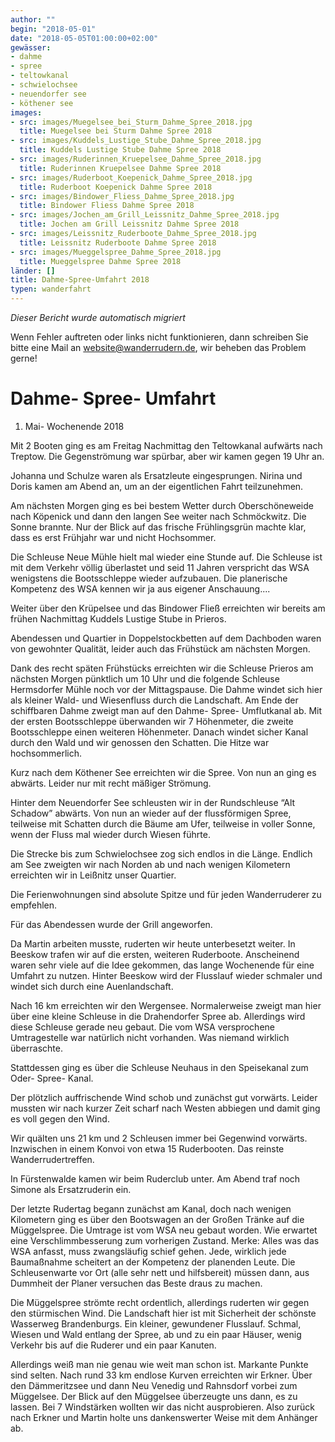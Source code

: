 ```yaml
---
author: ""
begin: "2018-05-01"
date: "2018-05-05T01:00:00+02:00"
gewässer:
- dahme
- spree
- teltowkanal
- schwielochsee
- neuendorfer see
- köthener see
images:
- src: images/Muegelsee_bei_Sturm_Dahme_Spree_2018.jpg
  title: Muegelsee bei Sturm Dahme Spree 2018
- src: images/Kuddels_Lustige_Stube_Dahme_Spree_2018.jpg
  title: Kuddels Lustige Stube Dahme Spree 2018
- src: images/Ruderinnen_Kruepelsee_Dahme_Spree_2018.jpg
  title: Ruderinnen Kruepelsee Dahme Spree 2018
- src: images/Ruderboot_Koepenick_Dahme_Spree_2018.jpg
  title: Ruderboot Koepenick Dahme Spree 2018
- src: images/Bindower_Fliess_Dahme_Spree_2018.jpg
  title: Bindower Fliess Dahme Spree 2018
- src: images/Jochen_am_Grill_Leissnitz_Dahme_Spree_2018.jpg
  title: Jochen am Grill Leissnitz Dahme Spree 2018
- src: images/Leissnitz_Ruderboote_Dahme_Spree_2018.jpg
  title: Leissnitz Ruderboote Dahme Spree 2018
- src: images/Mueggelspree_Dahme_Spree_2018.jpg
  title: Mueggelspree Dahme Spree 2018
länder: []
title: Dahme-Spree-Umfahrt 2018
typen: wanderfahrt
---
```



*Dieser Bericht wurde automatisch migriert*

Wenn Fehler auftreten oder links nicht funktionieren, dann schreiben Sie bitte eine Mail an website@wanderrudern.de, wir beheben das Problem gerne!



# Dahme- Spree- Umfahrt


1. Mai- Wochenende 2018

Mit 2 Booten ging es am Freitag Nachmittag den Teltowkanal aufwärts nach Treptow. Die Gegenströmung war spürbar, aber wir kamen gegen 19 Uhr an.

Johanna und Schulze waren als Ersatzleute eingesprungen. Nirina und Doris kamen am Abend an, um an der eigentlichen Fahrt teilzunehmen.

Am nächsten Morgen ging es bei bestem Wetter durch Oberschöneweide nach Köpenick und dann den langen See weiter nach Schmöckwitz. Die Sonne brannte. Nur der Blick auf das frische Frühlingsgrün machte klar, dass es erst Frühjahr war und nicht Hochsommer.

Die Schleuse Neue Mühle hielt mal wieder eine Stunde auf. Die Schleuse ist mit dem Verkehr völlig überlastet und seid 11 Jahren verspricht das WSA wenigstens die Bootsschleppe wieder aufzubauen. Die planerische Kompetenz des WSA kennen wir ja aus eigener Anschauung....

Weiter über den Krüpelsee und das Bindower Fließ erreichten wir bereits am frühen Nachmittag Kuddels Lustige Stube in Prieros.

Abendessen und Quartier in Doppelstockbetten auf dem Dachboden waren von gewohnter Qualität, leider auch das Frühstück am nächsten Morgen.

Dank des recht späten Frühstücks erreichten wir die Schleuse Prieros am nächsten Morgen pünktlich um 10 Uhr und die folgende Schleuse Hermsdorfer Mühle noch vor der Mittagspause. Die Dahme windet sich hier als kleiner Wald- und Wiesenfluss durch die Landschaft. Am Ende der schiffbaren Dahme zweigt man auf den Dahme- Spree- Umflutkanal ab. Mit der ersten Bootsschleppe überwanden wir 7 Höhenmeter, die zweite Bootsschleppe einen weiteren Höhenmeter. Danach windet sicher Kanal durch den Wald und wir genossen den Schatten. Die Hitze war hochsommerlich.

Kurz nach dem Köthener See erreichten wir die Spree. Von nun an ging es abwärts. Leider nur mit recht mäßiger Strömung.

Hinter dem Neuendorfer See schleusten wir in der Rundschleuse “Alt Schadow” abwärts. Von nun an wieder auf der flussförmigen Spree, teilweise mit Schatten durch die Bäume am Ufer, teilweise in voller Sonne, wenn der Fluss mal wieder durch Wiesen führte.

Die Strecke bis zum Schwielochsee zog sich endlos in die Länge. Endlich am See zweigten wir nach Norden ab und nach wenigen Kilometern erreichten wir in Leißnitz unser Quartier.

Die Ferienwohnungen sind absolute Spitze und für jeden Wanderruderer zu empfehlen.

Für das Abendessen wurde der Grill angeworfen.

Da Martin arbeiten musste, ruderten wir heute unterbesetzt weiter. In Beeskow trafen wir auf die ersten, weiteren Ruderboote. Anscheinend waren sehr viele auf die Idee gekommen, das lange Wochenende für eine Umfahrt zu nutzen. Hinter Beeskow wird der Flusslauf wieder schmaler und windet sich durch eine Auenlandschaft.

Nach 16 km erreichten wir den Wergensee. Normalerweise zweigt man hier über eine kleine Schleuse in die Drahendorfer Spree ab. Allerdings wird diese Schleuse gerade neu gebaut. Die vom WSA versprochene Umtragestelle war natürlich nicht vorhanden. Was niemand wirklich überraschte.

Stattdessen ging es über die Schleuse Neuhaus in den Speisekanal zum Oder- Spree- Kanal.

Der plötzlich auffrischende Wind schob und zunächst gut vorwärts. Leider mussten wir nach kurzer Zeit scharf nach Westen abbiegen und damit ging es voll gegen den Wind.

Wir quälten uns 21 km und 2 Schleusen immer bei Gegenwind vorwärts. Inzwischen in einem Konvoi von etwa 15 Ruderbooten. Das reinste Wanderrudertreffen.

In Fürstenwalde kamen wir beim Ruderclub unter. Am Abend traf noch Simone als Ersatzruderin ein.

Der letzte Rudertag begann zunächst am Kanal, doch nach wenigen Kilometern ging es über den Bootswagen an der Großen Tränke auf die Müggelspree. Die Umtrage ist vom WSA neu gebaut worden. Wie erwartet eine Verschlimmbesserung zum vorherigen Zustand. Merke: Alles was das WSA anfasst, muss zwangsläufig schief gehen. Jede, wirklich jede Baumaßnahme scheitert an der Kompetenz der planenden Leute. Die Schleusenwarte vor Ort (alle sehr nett und hilfsbereit) müssen dann, aus  Dummheit der Planer versuchen das Beste draus zu machen.

Die Müggelspree strömte recht ordentlich, allerdings ruderten wir gegen den stürmischen Wind. Die Landschaft hier ist mit Sicherheit der schönste Wasserweg Brandenburgs. Ein kleiner, gewundener Flusslauf. Schmal, Wiesen und Wald entlang der Spree, ab und zu ein paar Häuser, wenig Verkehr bis auf die Ruderer und ein paar Kanuten.

Allerdings weiß man nie genau wie weit man schon ist. Markante Punkte sind selten. Nach rund 33 km endlose Kurven erreichten wir Erkner. Über den Dämmeritzsee und dann Neu Venedig und Rahnsdorf vorbei zum Müggelsee. Der Blick auf den Müggelsee überzeugte uns dann, es zu lassen. Bei 7 Windstärken wollten wir das nicht ausprobieren. Also zurück nach Erkner und Martin holte uns dankenswerter Weise mit dem Anhänger ab.
